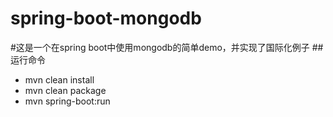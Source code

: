 # spring-boot-mongodb

#这是一个在spring boot中使用mongodb的简单demo，并实现了国际化例子
##运行命令
 - mvn clean install
 - mvn clean package
 - mvn spring-boot:run
